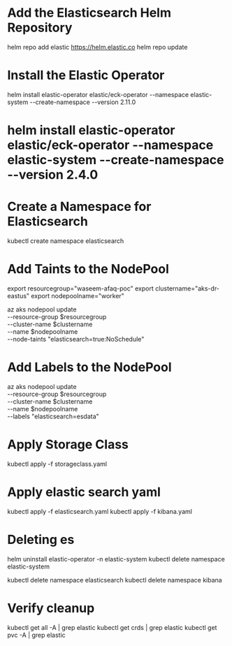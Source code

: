 # Add the Elasticsearch Helm Repository
helm repo add elastic https://helm.elastic.co
helm repo update

# Install the Elastic Operator
helm install elastic-operator elastic/eck-operator --namespace elastic-system --create-namespace --version 2.11.0
# helm install elastic-operator elastic/eck-operator --namespace elastic-system --create-namespace --version 2.4.0

# Create a Namespace for Elasticsearch
kubectl create namespace elasticsearch

# Add Taints to the NodePool
export resourcegroup="waseem-afaq-poc"
export clustername="aks-dr-eastus"
export nodepoolname="worker"


az aks nodepool update \
    --resource-group $resourcegroup \
    --cluster-name $clustername \
    --name $nodepoolname \
    --node-taints "elasticsearch=true:NoSchedule"


# Add Labels to the NodePool
az aks nodepool update \
    --resource-group $resourcegroup \
    --cluster-name $clustername \
    --name $nodepoolname \
    --labels "elasticsearch=esdata"

# Apply Storage Class
kubectl apply -f storageclass.yaml

# Apply elastic search yaml
kubectl apply -f elasticsearch.yaml
kubectl apply -f kibana.yaml

# Deleting es
helm uninstall elastic-operator -n elastic-system
kubectl delete namespace elastic-system

kubectl delete namespace elasticsearch
kubectl delete namespace kibana

# Verify cleanup
kubectl get all -A | grep elastic
kubectl get crds | grep elastic
kubectl get pvc -A | grep elastic
